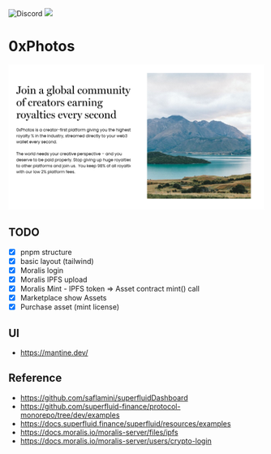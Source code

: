 ![Discord](https://img.shields.io/discord/930179712762933308?label=Discord)
[![](https://img.shields.io/github/issues/ian/0xPhotos)](https://github.com/ian/0xPhotos/issues)

# 0xPhotos

<img src="./GithubHero.png"/>

## TODO

- [x] pnpm structure
- [x] basic layout (tailwind)
- [x] Moralis login
- [x] Moralis IPFS upload
- [x] Moralis Mint - IPFS token => Asset contract mint() call
- [x] Marketplace show Assets
- [x] Purchase asset (mint license)

## UI

- https://mantine.dev/

## Reference

- https://github.com/saflamini/superfluidDashboard
- https://github.com/superfluid-finance/protocol-monorepo/tree/dev/examples
- https://docs.superfluid.finance/superfluid/resources/examples
- https://docs.moralis.io/moralis-server/files/ipfs
- https://docs.moralis.io/moralis-server/users/crypto-login
